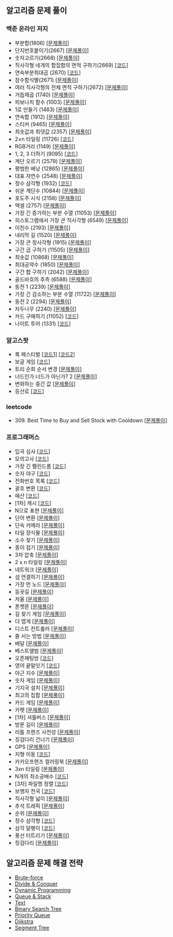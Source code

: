 ## 알고리즘 문제 풀이

### 백준 온라인 저지

- 부분합(1806) [[문제풀이]](./problems/src/baekjoon/p1806/Solution.md)
- 단지번호붙이기(2667) [[문제풀이]](./problems/src/baekjoon/p2667/Solution.md)
- 숫자고르기(2668) [[문제풀이]](./problems/src/baekjoon/p2668/Solution.md)
- 직사각형 네개의 합집합의 면적 구하기(2669) [[코드]](./problems/src/baekjoon/p2669/Main.java)
- 연속부분최대곱 (2670) [[코드]](./problems/src/baekjoon/p2670/Main.java)
- 잠수함식별(2671) [[문제풀이]](./problems/src/baekjoon/p2671/Solution.md)
- 여러 직사각형의 전체 면적 구하기(2672) [[문제풀이]](./problems/src/baekjoon/p2672/Solution.md)
- 거듭제곱 (1740) [[문제풀이]](./problems/src/baekjoon/p1740/Solution.md)
- 피보나치 함수 (1003) [[문제풀이]](./problems/src/baekjoon/p1003/Solution.md)
- 1로 만들기 (1463) [[문제풀이]](./problems/src/baekjoon/p1463/Solution.md)
- 연속합 (1912) [[문제풀이]](./problems/src/baekjoon/p1912/Solution.md)
- 스티커 (9465) [[문제풀이]](./problems/src/baekjoon/p9465/Solution.md)
- 최솟값과 최댓값 (2357) [[문제풀이]](./problems/src/baekjoon/p2357/Solution.md)
- 2×n 타일링 (11726) [[코드]](./problems/src/baekjoon/p11726/Main.java)
- RGB거리 (1149) [[문제풀이]](./problems/src/baekjoon/p1149/Solution.md)
- 1, 2, 3 더하기 (9095) [[코드]](./problems/src/baekjoon/p9095/Main.java)
- 계단 오르기 (2579) [[문제풀이]](./problems/src/baekjoon/p2579/Solution.md)
- 평범한 배낭 (12865) [[문제풀이]](./problems/src/baekjoon/p12865/Solution.md)
- 대표 자연수 (2548) [[문제풀이]](./problems/src/baekjoon/p2548/Solution.md)
- 정수 삼각형 (1932) [[코드]](./problems/src/baekjoon/p1932/Main.java)
- 쉬운 계단수 (10844) [[문제풀이]](./problems/src/baekjoon/p10844/Solution.md)
- 포도주 시식 (2156) [[문제풀이]](./problems/src/baekjoon/p2156/Solution.md)
- 엑셀 (2757) [[문제풀이]](./problems/src/baekjoon/p2757/Solution.md)
- 가장 긴 증가하는 부분 수열 (11053) [[문제풀이]](./problems/src/baekjoon/p11053/Solution.md)
- 히스토그램에서 가장 큰 직사각형 (6549) [[문제풀이]](./problems/src/baekjoon/p6549/Solution.md)
- 이친수 (2193) [[문제풀이]](./problems/src/baekjoon/p2193/Solution.md)
- 내리막 길 (1520) [[문제풀이]](./problems/src/baekjoon/p1520/Solution.md)
- 가장 큰 정사각형 (1915) [[문제풀이]](./problems/src/baekjoon/p1915/Solution.md)
- 구간 곱 구하기 (11505) [[문제풀이]](./problems/src/baekjoon/p11505/Solution.md)
- 최솟값 (10868) [[문제풀이]](./problems/src/baekjoon/p10868/Solution.md)
- 최대공약수 (1850) [[문제풀이]](./problems/src/baekjoon/p1850/Solution.md)
- 구간 합 구하기 (2042) [[문제풀이]](./problems/src/baekjoon/p2042/Solution.md)
- 골드바흐의 추측 (6588) [[문제풀이]](./problems/src/baekjoon/p6588/Solution.md)
- 동전 1 (2239) [[문제풀이]](./problems/src/baekjoon/p2239/Solution.md)
- 가장 긴 감소하는 부분 수열 (11722) [[문제풀이]](./problems/src/baekjoon/p11722/Solution.md)
- 동전 2 (2294) [[문제풀이]](./problems/src/baekjoon/p2294/Solution.md)
- 자두나무 (2240) [[문제풀이]](./problems/src/baekjoon/p2240/Solution.md)
- 카드 구매하기 (11052) [[코드]](./problems/src/baekjoon/p11052/Solution.java)
- 나이트 투어 (1331) [[코드]](./problems/src/baekjoon/p1331/Solution.java)



### 알고스팟

- 록 페스티벌 [[코드1]](./problems/src/algospot/FESTIVAL/Main.java) [[코드2]](./problems/src/algospot/FESTIVAL/Main2.java)
- 보글 게임 [[코드]](./problems/src/algospot/BOGGLE/Main.java)
- 트리 순회 순서 변경 [[문제풀이]](./problems/src/algospot/TRAVERSAL/Solution.md)
- 너드인가 너드가 아닌가? 2 [[문제풀이]](./problems/src/algospot/NERD2/Solution.md)
- 변화하는 중간 값 [[문제풀이]](./problems/src/algospot/RUNNINGMEDIAN/Solution.md)
- 등산로 [[코드]](./problems/src/algospot/MORDOR/Main.java)



### leetcode

- 309\. Best Time to Buy and Sell Stock with Cooldown [[문제풀이]](./problems/leetcode/p309/Solution.md)



### 프로그래머스

- 입국 심사 [[코드]](./problems/src/programmers/immigrationExamination/Solution.java)
- 모의고사 [[코드]](./problems/src/programmers/mockTest1/Solution.java)
- 가장 긴 펠린드롬 [[코드]](./problems/src/programmers/longestPalindrome/Solution.java)
- 숫자 야구 [[코드]](./problems/src/programmers/numberBaseball/Solution.java)
- 전화번호 목록 [[코드]](./problems/src/programmers/phoneNumberList/Main.java)
- 괄호 변환 [[코드]](./problems/src/programmers/convertParentheses/Solution.java)
- 예산 [[코드]](./problems/src/programmers/budget/Solution.java)
- \[1차\] 캐시 [[코드]](./problems/src/programmers/cache1/Solution.java)
- N으로 표현 [[문제풀이]](./problems/src/programmers/expressionN/Solution.md)
- 단어 변환 [[문제풀이]](./problems/src/programmers/wordConversation/Solution.md)
- 단속 카메라 [[문제풀이]](./problems/src/programmers/IntermittentCamera/Solution.md)
- 타일 장식물 [[문제풀이]](./problems/src/programmers/tileOrnaments/Solution.md)
- 소수 찾기 [[문제풀이]](./problems/src/programmers/findingPrimeNumber/Solution.md)
- 종이 접기 [[문제풀이]](./problems/src/programmers/origami/Solution.md)
- 3차 압축 [[문제풀이]](./problems/src/programmers/compression3/Solution.md)
- 2 x n 타일링 [[문제풀이]](./problems/src/programmers/twoNTiling/Solution.md)
- 네트워크 [[문제풀이]](./problems/src/programmers/network/Solution.md)
- 섬 연결하기 [[문제풀이]](./problems/src/programmers/connectingIslands/Solution.md)
- 가장 먼 노드 [[문제풀이]](./problems/src/programmers/theFarestNode/Solution.md)
- 등굣길 [[문제풀이]](./problems/src/programmers/schoolWay/Solution.md)
- 저울 [[문제풀이]](./problems/src/programmers/scale/Solution.md)
- 폰켓몬 [[문제풀이]](./problems/src/programmers/ponketmon/Solution.md)
- 길 찾기 게임 [[문제풀이]](./problems/src/programmers/wayFindingGames/Solution.md)
- 더 맵게 [[문제풀이]](./problems/src/programmers/moreSpicy/Solution.md)
- 디스트 컨트롤러 [[문제풀이]](./problems/src/programmers/diskController/Solution.md)
- 줄 서는 방법 [[문제풀이]](./problems/src/programmers/howToLineUp/Solution.md)
- 배달 [[문제풀이]](./problems/src/programmers/delivery/Solution.md)
- 베스트앨범 [[문제풀이]](./problems/src/programmers/bestAlbum/Solution.md)
- 오픈채팅방 [[코드]](./problems/src/programmers/openChattingRoom/Solution.java)
- 영어 끝말잇기 [[코드]](./problems/src/programmers/englishWordChain/Solution.java)
- 야근 지수 [[문제풀이]](./problems/src/programmers/nightWork/Solution.md)
- 숫자 게임 [[문제풀이]](./problems/src/programmers/numberGame/Solution.md)
- 기지국 설치 [[문제풀이]](./problems/src/programmers/baseStationInstallation/Solution.md)
- 최고의 집합 [[문제풀이]](./problems/src/programmers/theBestSet/Solution.md)
- 카드 게임 [[문제풀이]](./problems/src/programmers/cardGame/Solution.md)
- 카펫 [[문제풀이]](./problems/src/programmers/carpet/Solution.md)
- \[1차\] 셔틀버스 [[문제풀이]](./problems/src/programmers/shuttleBus/Solution.md)
- 방문 길이 [[문제풀이]](./problems/src/programmers/visitingLength/Solution.md)
- 리틀 프렌즈 사천성 [[문제풀이]](./problems/src/programmers/littleFriendsSachunsung/Solution.md)
- 징검다리 건너기 [[문제풀이]](./problems/src/programmers/crossingSteppingStones/Solution.md)
- GPS [[문제풀이]](./problems/src/programmers/GPS/Solution.md)
- 지형 이동 [[코드]](./problems/src/programmers/terrainMovement/Solution2.java)
- 카카오프렌즈 컬러링북 [[문제풀이]](./problems/src/programmers/coloringBook/Solution.md)
- 3xn 타일링 [[문제풀이]](./problems/src/programmers/threeNTiling/Solution.md)
- N개의 최소공배수 [[코드]](./problems/src/programmers/leastCommonMultipleOfNValue/Solution.java)
- \[3차\] 파일명 정렬 [[코드]](./problems/src/programmers/fileNameSort/Solution.java)
- 보행자 천국 [[코드]](./problems/src/programmers/walkerHeaven/Solution.java)
- 직사각형 넓이 [[문제풀이]](./problems/src/programmers/rectangleArea/Solution.md)
- 추석 트래픽 [[문제풀이]](./problems/src/programmers/chuseokTraffic/Solution.md)
- 순위 [[문제풀이]](./problems/src/programmers/rank/Solution.md)
- 정수 삼각형 [[코드]](./problems/src/programmers/integerTriangle/Solution.java)
- 삼각 달팽이 [[코드]](./problems/src/programmers/triangleSnail/Solution.java)
- 풍선 터트리기 [[문제풀이]](./problems/src/programmers/poppingBalloons/Solution.md)
- 징검다리 [[문제풀이]](./problems/src/programmers/steppingStones/Solution.md)



## 알고리즘 문제 해결 전략

- [Brute-force](./AlgorithmicProblemSolvingStrategies/ch6/ch6.md)
- [Divide & Conquer](./AlgorithmicProblemSolvingStrategies/ch7/ch7.md)
- [Dynamic Programming](./AlgorithmicProblemSolvingStrategies/ch8/ch8.md)
- [Queue & Stack](./AlgorithmicProblemSolvingStrategies/ch19/ch19.md)
- [Text](./AlgorithmicProblemSolvingStrategies/ch20/ch20.md)
- [Binary Search Tree](./AlgorithmicProblemSolvingStrategies/ch22/ch22.md)
- [Priority Queue](./AlgorithmicProblemSolvingStrategies/ch23/ch23.md)
- [Dijkstra](./AlgorithmicProblemSolvingStrategies/ch30/dijkstra.md)
- [Segment Tree](./AlgorithmicProblemSolvingStrategies/ch24/ch24.md)
